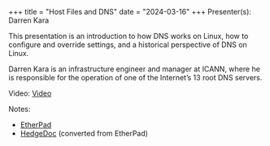 +++
title = "Host Files and DNS"
date = "2024-03-16"
+++
Presenter(s): Darren Kara

This presentation is an introduction to how DNS works on Linux, how to configure and override settings, and a historical perspective of DNS on Linux.

Darren Kara is an infrastructure engineer and manager at ICANN, where he is responsible for the operation of one of the Internet’s 13 root DNS servers.

Video: [Video](https://youtu.be/gen-ifAT8Eg?si=30iqAzHB8q-ogDrJ)

Notes:
* [EtherPad](https://board.net/p/novalung_meeting_16-march-2024)
* [HedgeDoc](https://hedge.novalug.org/s/Bebedc3hp#) (converted from EtherPad)

